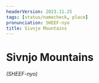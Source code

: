 ```yaml
---
headerVersion: 2023.11.25
tags: [status/namecheck, place]
pronunciation: SHEEF-nyo
title: Sivnjo Mountains
---
```

# Sivnjo Mountains
*(SHEEF-nyo)*



